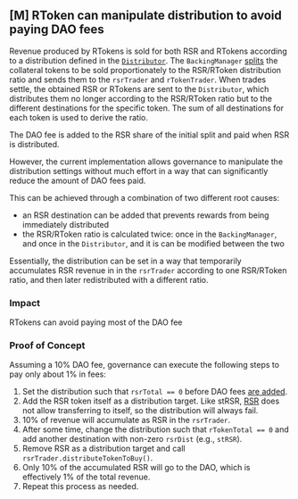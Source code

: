 ## [M] RToken can manipulate distribution to avoid paying DAO fees

Revenue produced by RTokens is sold for both RSR and RTokens according to a distribution defined in the [`Distributor`](repos/2024-07-reserve/contracts/p1/Distributor.sol). The `BackingManager` [splits](repos/2024-07-reserve/contracts/p1/BackingManager.sol#L247-L261) the collateral tokens to be sold proportionately to the RSR/RToken distribution ratio and sends them to the `rsrTrader` and `rTokenTrader`. When trades settle, the obtained RSR or RTokens are sent to the `Distributor`, which distributes them no longer according to the RSR/RToken ratio but to the different destinations for the specific token. The sum of all destinations for each token is used to derive the ratio.

The DAO fee is added to the RSR share of the initial split and paid when RSR is distributed.

However, the current implementation allows governance to manipulate the distribution settings without much effort in a way that can significantly reduce the amount of DAO fees paid.

This can be achieved through a combination of two different root causes:

*   an RSR destination can be added that prevents rewards from being immediately distributed
*   the RSR/RToken ratio is calculated twice: once in the  `BackingManager`, and once in the `Distributor`, and it is can be modified between the two

Essentially, the distribution can be set in a way that temporarily accumulates RSR revenue in in the `rsrTrader` according to one RSR/RToken ratio, and then later redistributed with a different ratio.

### Impact

RTokens can avoid paying most of the DAO fee

### Proof of Concept

Assuming a 10% DAO fee, governance can execute the following steps to pay only about 1% in fees:

1.  Set the distribution such that `rsrTotal == 0` before DAO fees [are added](repos/2024-07-reserve/contracts/p1/Distributor.sol#L221).
2.  Add the RSR token itself as a distribution target. Like stRSR, [RSR](https://etherscan.io/token/0x320623b8e4ff03373931769a31fc52a4e78b5d70#code) does not allow transferring to itself, so the distribution will always fail.
3.  10% of revenue will accumulate as RSR in the `rsrTrader`.
4.  After some time, change the distribution such that `rTokenTotal == 0` and add another destination with non-zero `rsrDist` (e.g., `stRSR`).
5.  Remove RSR as a distribution target and call `rsrTrader.distributeTokenToBuy()`.
6.  Only 10% of the accumulated RSR will go to the DAO, which is effectively 1% of the total revenue.
7.  Repeat this process as needed.




